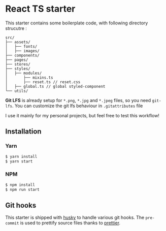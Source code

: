 # React TS starter
This starter contains some boilerplate code, with following directory strucutre :

```
src/
├── assets/
│   ├── fonts/
│   ├── images/
├── components/
├── pages/
├── stores/
├── styles/
│   ├── modules/
│       ├── mixins.ts
│       ├── reset.ts // reset.css
│   ├── global.ts // global styled-component
└── utils/
```

**Git LFS** is already setup for ``*.png``, ``*.jpg`` and ``*.jpeg`` files, so you need `git-lfs`.
You can customize the git lfs behaviour in `.gitattributes` file

I use it mainly for my personal projects, but feel free to test this workflow!

## Installation
### Yarn
```bash
$ yarn install
$ yarn start
```
### NPM
```bash
$ npm install
$ npm run start
```

## Git hooks
This starter is shipped with [husky](https://github.com/typicode/husky) to handle various git hooks.
The `pre-commit` is used to prettify source files thanks to [prettier](https://github.com/prettier/prettier).
